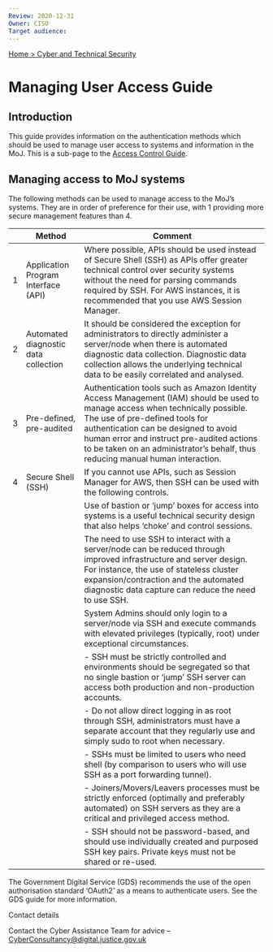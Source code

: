 ```yaml
---
Review: 2020-12-31
Owner: CISO
Target audience:
---
```


[Home > Cyber and Technical Security](../..)

# Managing User Access Guide

## Introduction

This guide provides information on the authentication methods which should be used to manage user access to systems and information in the MoJ. This is a sub-page to the [Access Control Guide](access-control-guide.md).

## Managing access to MoJ systems

The following methods can be used to manage access to the MoJ’s systems. They are in order of preference for their use, with 1 providing more secure management features than 4.

| | Method | Comment |
| --- | --- | --- |
| 1 | Application Program Interface (API) | Where possible, APIs should be used instead of Secure Shell (SSH) as APIs offer greater technical control over security systems without the need for parsing commands required by SSH. For AWS instances, it is recommended that you use AWS Session Manager. |
| 2 | Automated diagnostic data collection | It should be considered the exception for administrators to directly administer a server/node when there is automated diagnostic data collection. Diagnostic data collection allows the underlying technical data to be easily correlated and analysed. |
| 3 | Pre-defined, pre-audited | Authentication tools such as Amazon Identity Access Management (IAM) should be used to manage access when technically possible. The use of pre-defined tools for authentication can be designed to avoid human error and instruct pre-audited actions to be taken on an administrator’s behalf, thus reducing manual human interaction. |
| 4 | Secure Shell (SSH) | If you cannot use APIs, such as Session Manager for AWS, then SSH can be used with the following controls.
| | | Use of bastion or ‘jump’ boxes for access into systems is a useful technical security design that also helps ‘choke’ and control sessions. |
| | | The need to use SSH to interact with a server/node can be reduced through improved infrastructure and server design. For instance, the use of stateless cluster expansion/contraction and the automated diagnostic data capture can reduce the need to use SSH. |
| | | System Admins should only login to a server/node via SSH and execute commands with elevated privileges (typically, root) under exceptional circumstances.
| | | - SSH must be strictly controlled and environments should be segregated so that no single bastion or ‘jump’ SSH server can access both production and non-production accounts. |
| | | - Do not allow direct logging in as root through SSH, administrators must have a separate account that they regularly use and simply sudo to root when necessary. |
| | | - SSHs must be limited to users who need shell (by comparison to users who will use SSH as a port forwarding tunnel). |
| | | - Joiners/Movers/Leavers processes must be strictly enforced (optimally and preferably automated) on SSH servers as they are a critical and privileged access method. |
| | | - SSH should not be password-based, and should use individually created and purposed SSH key pairs. Private keys must not be shared or re-used. |

The Government Digital Service (GDS) recommends the use of the open authorisation standard ‘OAuth2’ as a means to authenticate users. See the GDS guide for more information.

Contact details

Contact the Cyber Assistance Team for advice – [CyberConsultancy@digital.justice.gov.uk](mailto:CyberConsultancy@digital.justice.gov.uk)
